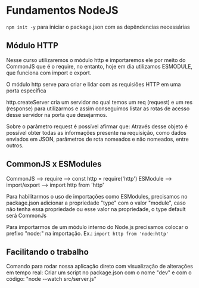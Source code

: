 # Fundamentos NodeJS

`npm init -y` para iniciar o package.json com as depêndencias necessárias

## Módulo HTTP

Nesse curso utilizaremos o módulo http e importaremos ele por meito do CommonJS que é o require, no entanto, hoje em dia utilizamos ESMODULE, que funciona com import e export.

O módulo http serve para criar e lidar com as requisiões HTTP em uma porta específica

http.createServer cria um servidor no qual temos um req (request) e um res (response) para utilizarmos e assim conseguimos listar as rotas de acesso desse servidor na porta que desejarmos. 

Sobre o parâmetro request é possível afirmar que: Através desse objeto é possível obter todas as informações presente na requisição, como dados enviados em JSON, parâmetros de rota nomeados e não nomeados, entre outros.

## CommonJS x ESModules

CommonJS --> require --> const http = require('http')
ESModule --> import/export --> import http from 'http'

Para habilitarmos o uso de importações como ESModules, precisamos no package.json adicionar a propriedade "type" com o valor "module", caso não tenha essa propriedade ou esse valor na propriedade, o type default será CommonJs

Para importarmos de um módulo interno do Node.js precisamos colocar o prefixo "node:" na importação. Ex.: `import http from 'node:http'`


## Facilitando o trabalho

Comando para rodar nossa aplicação direto com visualização de alterações em tempo real:
Criar um script no package.json com o nome "dev" e com o código: "node --watch src/server.js"